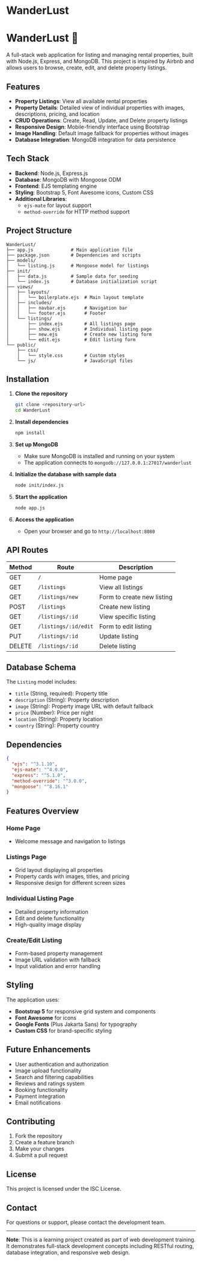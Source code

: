 # WanderLust
# WanderLust 🧭

A full-stack web application for listing and managing rental properties, built with Node.js, Express, and MongoDB. This project is inspired by Airbnb and allows users to browse, create, edit, and delete property listings.

## Features

- **Property Listings**: View all available rental properties
- **Property Details**: Detailed view of individual properties with images, descriptions, pricing, and location
- **CRUD Operations**: Create, Read, Update, and Delete property listings
- **Responsive Design**: Mobile-friendly interface using Bootstrap
- **Image Handling**: Default image fallback for properties without images
- **Database Integration**: MongoDB integration for data persistence

## Tech Stack

- **Backend**: Node.js, Express.js
- **Database**: MongoDB with Mongoose ODM
- **Frontend**: EJS templating engine
- **Styling**: Bootstrap 5, Font Awesome icons, Custom CSS
- **Additional Libraries**: 
  - `ejs-mate` for layout support
  - `method-override` for HTTP method support

## Project Structure

```
WanderLust/
├── app.js              # Main application file
├── package.json        # Dependencies and scripts
├── models/
│   └── listing.js      # Mongoose model for listings
├── init/
│   ├── data.js         # Sample data for seeding
│   └── index.js        # Database initialization script
├── views/
│   ├── layouts/
│   │   └── boilerplate.ejs  # Main layout template
│   ├── includes/
│   │   ├── navbar.ejs       # Navigation bar
│   │   └── footer.ejs       # Footer
│   └── listings/
│       ├── index.ejs        # All listings page
│       ├── show.ejs         # Individual listing page
│       ├── new.ejs          # Create new listing form
│       └── edit.ejs         # Edit listing form
└── public/
    ├── css/
    │   └── style.css        # Custom styles
    └── js/                  # JavaScript files
```

## Installation

1. **Clone the repository**
   ```bash
   git clone <repository-url>
   cd WanderLust
   ```

2. **Install dependencies**
   ```bash
   npm install
   ```

3. **Set up MongoDB**
   - Make sure MongoDB is installed and running on your system
   - The application connects to `mongodb://127.0.0.1:27017/wanderlust`

4. **Initialize the database with sample data**
   ```bash
   node init/index.js
   ```

5. **Start the application**
   ```bash
   node app.js
   ```

6. **Access the application**
   - Open your browser and go to `http://localhost:8080`

## API Routes

| Method | Route | Description |
|--------|-------|-------------|
| GET | `/` | Home page |
| GET | `/listings` | View all listings |
| GET | `/listings/new` | Form to create new listing |
| POST | `/listings` | Create new listing |
| GET | `/listings/:id` | View specific listing |
| GET | `/listings/:id/edit` | Form to edit listing |
| PUT | `/listings/:id` | Update listing |
| DELETE | `/listings/:id` | Delete listing |

## Database Schema

The `Listing` model includes:
- `title` (String, required): Property title
- `description` (String): Property description
- `image` (String): Property image URL with default fallback
- `price` (Number): Price per night
- `location` (String): Property location
- `country` (String): Property country

## Dependencies

```json
{
  "ejs": "^3.1.10",
  "ejs-mate": "^4.0.0",
  "express": "^5.1.0",
  "method-override": "^3.0.0",
  "mongoose": "^8.16.1"
}
```

## Features Overview

### Home Page
- Welcome message and navigation to listings

### Listings Page
- Grid layout displaying all properties
- Property cards with images, titles, and pricing
- Responsive design for different screen sizes

### Individual Listing Page
- Detailed property information
- Edit and delete functionality
- High-quality image display

### Create/Edit Listing
- Form-based property management
- Image URL validation with fallback
- Input validation and error handling

## Styling

The application uses:
- **Bootstrap 5** for responsive grid system and components
- **Font Awesome** for icons
- **Google Fonts** (Plus Jakarta Sans) for typography
- **Custom CSS** for brand-specific styling

## Future Enhancements

- User authentication and authorization
- Image upload functionality
- Search and filtering capabilities
- Reviews and ratings system
- Booking functionality
- Payment integration
- Email notifications

## Contributing

1. Fork the repository
2. Create a feature branch
3. Make your changes
4. Submit a pull request

## License

This project is licensed under the ISC License.

## Contact

For questions or support, please contact the development team.

---

**Note**: This is a learning project created as part of web development training. It demonstrates full-stack development concepts including RESTful routing, database integration, and responsive web design.
